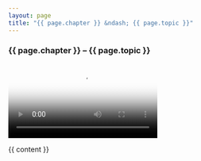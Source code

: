 ```yaml
---
layout: page
title: "{{ page.chapter }} &ndash; {{ page.topic }}"
---
```

<!-- Video -->
<h3 class="section-subheading text-muted">{{ page.chapter }} &ndash; {{ page.topic }}</h3>
<video controls class="video" id="video" preload="metadata" poster="{{ page.image }}">
  <source src="{{ page.source }}" type="video/mp4"></source>
</video>

{{ content }}
<!-- End Video -->
